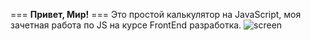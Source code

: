 === **Привет, Мир!** ===
Это простой калькулятор на JavaScript, моя зачетная работа по JS на курсе FrontEnd разработка.
![screen](https://user-images.githubusercontent.com/5484416/200491512-962f46c7-bd44-48a3-b6b5-9e6ae78da21a.png)
